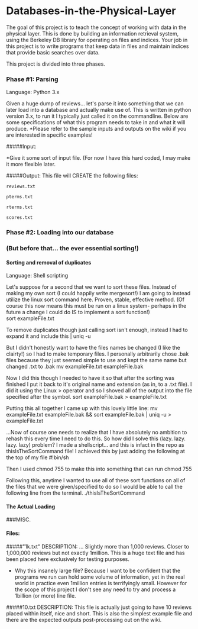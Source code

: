 # Databases-in-the-Physical-Layer
The goal of this project is to teach the concept of working with data in the physical layer. This is done by building an information retrieval system, using the Berkeley DB library for operating on files and indices. Your job in this project is to write programs that keep data in files and maintain indices that provide basic searches over data. 

This project is divided into three phases.

### Phase #1: Parsing
Language: Python 3.x


Given a huge dump of reviews... let's parse it into something that we can later load into a database and actually make use of.
This is written in python version 3.x, to run it I typically just called it on the commandline. Below are some specifications of what this program needs to take in and what it will produce.
*Please refer to the sample inputs and outputs on the wiki if you are interested in specific examples!

#####Input:

*Give it some sort of input file. (For now I have this hard coded, I may make it more flexible later.



#####Output: This file will CREATE the following files:

    reviews.txt

    pterms.txt

    rterms.txt

    scores.txt


### Phase #2: Loading into our database 
### (But before that... the ever essential sorting!)

#### Sorting and removal of duplicates
Language: Shell scripting


Let's suppose for a second that we want to sort these files. Instead of making my own sort (I could happily write mergesort!) I am going to instead utilize the linux sort command here. Proven, stable, effective method. (Of course this now means this must be run on a linux system- perhaps in the future a change I could do IS to implement a sort function!)  
    sort exampleFile.txt

To remove duplicates though just calling sort isn't enough, instead I had to expand it and include this 
    | uniq -u 

But I didn't honestly want to have the files names be changed (I like the clairty!) so I had to make temporary files. I personally arbitrarily chose .bak files because they just seemed simple to use and kept the same name but changed .txt to .bak
    mv exampleFile.txt exampleFile.bak

Now I did this though I needed to have it so that after the sorting was finished I put it back to it's original name and extension (as in, to a .txt file). I did it using the Linux > operator and so I shoved all of the output into the file specified after the symbol.
    sort exampleFile.bak > exampleFile.txt

Putting this all together I came up with this lovely little line:
    mv exampleFile.txt exampleFile.bak && sort exampleFile.bak | uniq -u > exampleFile.txt

...Now of course one needs to realize that I have absolutely no ambition to rehash this every time I need to do this. So how did I solve this (lazy. lazy. lazy. lazy) problem? I made a shellscript... and this is infact in the repo as thisIsTheSortCommand file!
I achieved this by just adding the following at the top of my file
    #!bin/sh 

Then I used chmod 755 to make this into something that can run 
    chmod 755

Following this, anytime I wanted to use all of these sort functions on all of the files that we were given/specified to do so I would be able to call the following line from the terminal.
    ./thisIsTheSortCommand

#### The Actual Loading



###MISC.
#### Files:
#####"1k.txt" 
 DESCRIPTION: ... Slightly more than 1,000 reviews. Closer to 1,000,000 reviews but not exactly 1million. This is a huge text file and has been placed here exclusively for testing purposes.

* Why this insanely large file? Because I want to be confident that the programs we run can hold some volume of information, yet in the real world in practice even 1million entries is terrifyingly small. However for the scope of this project I don't see any need to try and process a 1billion (or more) line file. 

#####10.txt
DESCRIPTION: This file is actually just going to have 10 reviews placed within itself, nice and short. This is also the simplest example file and there are the expected outputs post-processing out on the wiki.
